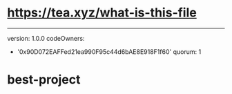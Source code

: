 # https://tea.xyz/what-is-this-file
---
version: 1.0.0
codeOwners:
  - '0x90D072EAFFed21ea990F95c44d6bAE8E918F1f60'
quorum: 1
# best-project
